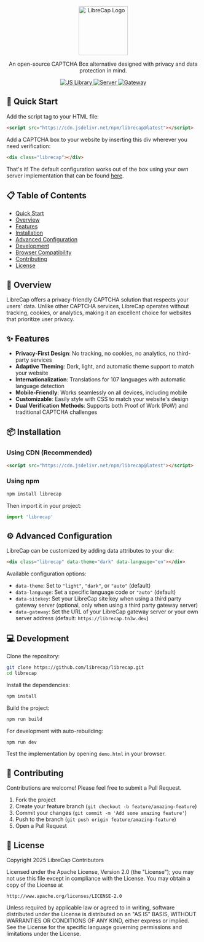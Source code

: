 <p align="center">
  <a href="https://github.com/librecap/librecap">
      <picture>
          <source height="128" media="(prefers-color-scheme: dark)" srcset="https://github.com/librecap/librecap/releases/download/v0.1.0-img/LibreCap-dark.webp">
          <source height="128" media="(prefers-color-scheme: light)" srcset="https://github.com/librecap/librecap/releases/download/v0.1.0-img/LibreCap-light.webp">
          <img height="128" alt="LibreCap Logo" src="https://github.com/librecap/librecap/releases/download/v0.1.0-img/LibreCap-light.webp">
      </picture>
  </a>
</p>

<p align="center">
  An open-source CAPTCHA Box alternative designed with privacy and data protection in mind.
</p>

<p align="center">
  <a href="https://github.com/librecap/librecap">
    <img src="https://img.shields.io/badge/JS_Library-blue?style=for-the-badge&logo=javascript" alt="JS Library">
  </a>
  <a href="https://github.com/librecap/librecap-server">
    <img src="https://img.shields.io/badge/Server-green?style=for-the-badge&logo=rust" alt="Server">
  </a>
  <a href="https://github.com/librecap/librecap-gateway">
    <img src="https://img.shields.io/badge/Gateway-red?style=for-the-badge&logo=linux" alt="Gateway">
  </a>
</p>

## 🚀 Quick Start

Add the script tag to your HTML file:

```html
<script src="https://cdn.jsdelivr.net/npm/librecap@latest"></script>
```

Add a CAPTCHA box to your website by inserting this div wherever you need verification:

```html
<div class="librecap"></div>
```

That's it! The default configuration works out of the box using your own server implementation that can be found [here](https://github.com/librecap/librecap-server).

## 📋 Table of Contents

- [Quick Start](#quick-start)
- [Overview](#overview)
- [Features](#features)
- [Installation](#installation)
- [Advanced Configuration](#advanced-configuration)
- [Development](#development)
- [Browser Compatibility](#browser-compatibility)
- [Contributing](#contributing)
- [License](#license)

## 🌟 Overview

LibreCap offers a privacy-friendly CAPTCHA solution that respects your users' data. Unlike other CAPTCHA services, LibreCap operates without tracking, cookies, or analytics, making it an excellent choice for websites that prioritize user privacy.

## ✨ Features

- **Privacy-First Design**: No tracking, no cookies, no analytics, no third-party services
- **Adaptive Theming**: Dark, light, and automatic theme support to match your website
- **Internationalization**: Translations for 107 languages with automatic language detection
- **Mobile-Friendly**: Works seamlessly on all devices, including mobile
- **Customizable**: Easily style with CSS to match your website's design
- **Dual Verification Methods**: Supports both Proof of Work (PoW) and traditional CAPTCHA challenges

## 📦 Installation

### Using CDN (Recommended)

```html
<script src="https://cdn.jsdelivr.net/npm/librecap@latest"></script>
```

### Using npm

```bash
npm install librecap
```

Then import it in your project:

```javascript
import 'librecap'
```

## ⚙️ Advanced Configuration

LibreCap can be customized by adding data attributes to your div:

```html
<div class="librecap" data-theme="dark" data-language="en"></div>
```

Available configuration options:

- `data-theme`: Set to `"light"`, `"dark"`, or `"auto"` (default)
- `data-language`: Set a specific language code or `"auto"` (default)
- `data-sitekey`: Set your LibreCap site key when using a third party gateway server (optional, only when using a third party gateway server)
- `data-gateway`: Set the URL of your LibreCap gateway server or your own server address (default: `https://librecap.tn3w.dev`)

## 💻 Development

Clone the repository:

```bash
git clone https://github.com/librecap/librecap.git
cd librecap
```

Install the dependencies:

```bash
npm install
```

Build the project:

```bash
npm run build
```

For development with auto-rebuilding:

```bash
npm run dev
```

Test the implementation by opening `demo.html` in your browser.

## 👥 Contributing

Contributions are welcome! Please feel free to submit a Pull Request.

1. Fork the project
2. Create your feature branch (`git checkout -b feature/amazing-feature`)
3. Commit your changes (`git commit -m 'Add some amazing feature'`)
4. Push to the branch (`git push origin feature/amazing-feature`)
5. Open a Pull Request

## 📄 License

Copyright 2025 LibreCap Contributors

Licensed under the Apache License, Version 2.0 (the "License");
you may not use this file except in compliance with the License.
You may obtain a copy of the License at

    http://www.apache.org/licenses/LICENSE-2.0

Unless required by applicable law or agreed to in writing, software
distributed under the License is distributed on an "AS IS" BASIS,
WITHOUT WARRANTIES OR CONDITIONS OF ANY KIND, either express or implied.
See the License for the specific language governing permissions and
limitations under the License.
